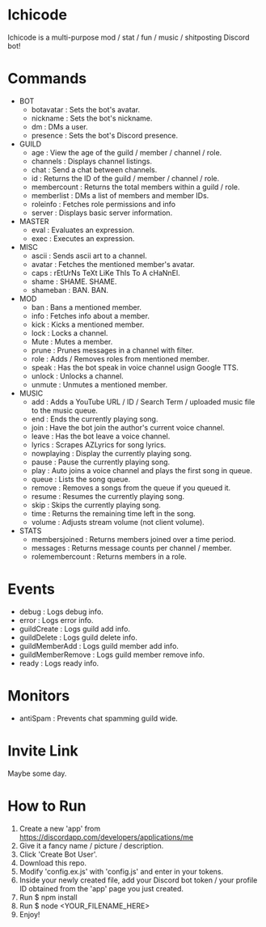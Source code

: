 # Ichicode
Ichicode is a multi-purpose mod / stat / fun / music / shitposting Discord bot!

# Commands
* BOT
  * botavatar       : Sets the bot's avatar.
  * nickname        : Sets the bot's nickname.
  * dm              : DMs a user.
  * presence        : Sets the bot's Discord presence.
* GUILD
  * age             : View the age of the guild / member / channel / role.
  * channels        : Displays channel listings.
  * chat            : Send a chat between channels.
  * id              : Returns the ID of the guild / member / channel / role.
  * membercount     : Returns the total members within a guild / role.
  * memberlist      : DMs a list of members and member IDs.
  * roleinfo        : Fetches role permissions and info
  * server          : Displays basic server information. 
* MASTER
  * eval            : Evaluates an expression.
  * exec            : Executes an expression.
* MISC
  * ascii           : Sends ascii art to a channel.
  * avatar          : Fetches the mentioned member's avatar.
  * caps            : rEtUrNs TeXt LiKe ThIs To A cHaNnEl.
  * shame           : SHAME. SHAME.
  * shameban        : BAN. BAN.
* MOD
  * ban             : Bans a mentioned member.
  * info            : Fetches info about a member.
  * kick            : Kicks a mentioned member.
  * lock            : Locks a channel.
  * Mute            : Mutes a member.
  * prune           : Prunes messages in a channel with filter.
  * role            : Adds / Removes roles from mentioned member.
  * speak           : Has the bot speak in voice channel usign Google TTS.
  * unlock          : Unlocks a channel.
  * unmute          : Unmutes a mentioned member.
* MUSIC
  * add             : Adds a YouTube URL / ID / Search Term / uploaded music file to the music queue.
  * end             : Ends the currently playing song.
  * join            : Have the bot join the author's current voice channel.
  * leave           : Has the bot leave a voice channel.
  * lyrics          : Scrapes AZLyrics for song lyrics.
  * nowplaying      : Display the currently playing song.
  * pause           : Pause the currently playing song.
  * play            : Auto joins a voice channel and plays the first song in queue.
  * queue           : Lists the song queue.
  * remove          : Removes a songs from the queue if you queued it.
  * resume          : Resumes the currently playing song.
  * skip            : Skips the currently playing song.
  * time            : Returns the remaining time left in the song.
  * volume          : Adjusts stream volume (not client volume).
* STATS
  * membersjoined   : Returns members joined over a time period.
  * messages        : Returns message counts per channel / member.
  * rolemembercount : Returns members in a role.

# Events
* debug             : Logs debug info.
* error             : Logs error info.
* guildCreate       : Logs guild add info.
* guildDelete       : Logs guild delete info.
* guildMemberAdd    : Logs guild member add info.
* guildMemberRemove : Logs guild member remove info.
* ready             : Logs ready info.

# Monitors
* antiSpam          : Prevents chat spamming guild wide.

# Invite Link
Maybe some day.

# How to Run
1. Create a new 'app' from https://discordapp.com/developers/applications/me
2. Give it a fancy name / picture / description.
3. Click 'Create Bot User'.
4. Download this repo.
5. Modify 'config.ex.js' with 'config.js' and enter in your tokens.
6. Inside your newly created file, add your Discord bot token / your profile ID obtained from the 'app' page you just created.
7. Run $ npm install
8. Run $ node <YOUR_FILENAME_HERE>
9. Enjoy!